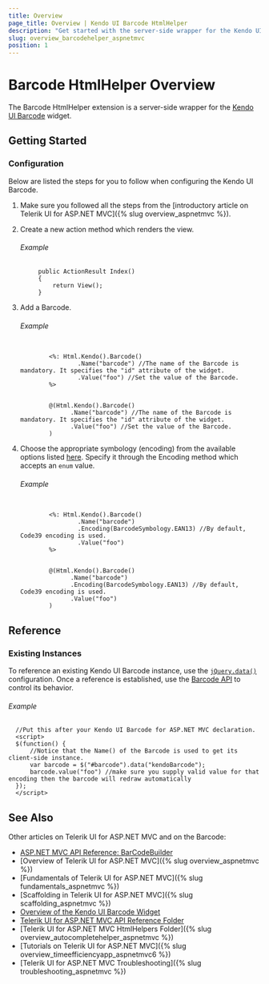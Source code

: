 ```yaml
---
title: Overview
page_title: Overview | Kendo UI Barcode HtmlHelper
description: "Get started with the server-side wrapper for the Kendo UI Barcode widget for ASP.NET MVC."
slug: overview_barcodehelper_aspnetmvc
position: 1
---
```


# Barcode HtmlHelper Overview

The Barcode HtmlHelper extension is a server-side wrapper for the [Kendo UI Barcode](https://demos.telerik.com/kendo-ui/barcode/index) widget.

## Getting Started

### Configuration

Below are listed the steps for you to follow when configuring the Kendo UI Barcode.

1. Make sure you followed all the steps from the [introductory article on Telerik UI for ASP.NET MVC]({% slug overview_aspnetmvc %}).

1. Create a new action method which renders the view.

    ###### Example

            public ActionResult Index()
            {
                return View();
            }

1. Add a Barcode.

    ###### Example

    ```tab-ASPX

            <%: Html.Kendo().Barcode()
                    .Name("barcode") //The name of the Barcode is mandatory. It specifies the "id" attribute of the widget.
                    .Value("foo") //Set the value of the Barcode.
            %>
    ```
    ```tab-Razor

            @(Html.Kendo().Barcode()
                  .Name("barcode") //The name of the Barcode is mandatory. It specifies the "id" attribute of the widget.
                  .Value("foo") //Set the value of the Barcode.
            )
    ```

1. Choose the appropriate symbology (encoding) from the available options listed [here](../../../kendo-ui/api/javascript/dataviz/ui/barcode#configuration-type). Specify it through the Encoding method which accepts an `enum` value.

    ###### Example

    ```tab-ASPX

            <%: Html.Kendo().Barcode()
                    .Name("barcode")
                    .Encoding(BarcodeSymbology.EAN13) //By default, Code39 encoding is used.
                    .Value("foo")
            %>
    ```
    ```tab-Razor

            @(Html.Kendo().Barcode()
                  .Name("barcode")
                  .Encoding(BarcodeSymbology.EAN13) //By default, Code39 encoding is used.
                  .Value("foo")
            )
    ```

## Reference

### Existing Instances

To reference an existing Kendo UI Barcode instance, use the [`jQuery.data()`](http://api.jquery.com/jQuery.data/) configuration. Once a reference is established, use the [Barcode API](../../../kendo-ui/api/javascript/dataviz/ui/barcode#methods) to control its behavior.

###### Example

      //Put this after your Kendo UI Barcode for ASP.NET MVC declaration.
      <script>
      $(function() {
          //Notice that the Name() of the Barcode is used to get its client-side instance.
          var barcode = $("#barcode").data("kendoBarcode");
          barcode.value("foo") //make sure you supply valid value for that encoding then the barcode will redraw automatically
      });
      </script>

## See Also

Other articles on Telerik UI for ASP.NET MVC and on the Barcode:

* [ASP.NET MVC API Reference: BarCodeBuilder](/api/Kendo.Mvc.UI.Fluent/BarcodeBuilder)
* [Overview of Telerik UI for ASP.NET MVC]({% slug overview_aspnetmvc %})
* [Fundamentals of Telerik UI for ASP.NET MVC]({% slug fundamentals_aspnetmvc %})
* [Scaffolding in Telerik UI for ASP.NET MVC]({% slug scaffolding_aspnetmvc %})
* [Overview of the Kendo UI Barcode Widget](http://docs.telerik.com/kendo-ui/controls/barcodes/barcode/overview)
* [Telerik UI for ASP.NET MVC API Reference Folder](/api/Kendo.Mvc/AggregateFunction)
* [Telerik UI for ASP.NET MVC HtmlHelpers Folder]({% slug overview_autocompletehelper_aspnetmvc %})
* [Tutorials on Telerik UI for ASP.NET MVC]({% slug overview_timeefficiencyapp_aspnetmvc6 %})
* [Telerik UI for ASP.NET MVC Troubleshooting]({% slug troubleshooting_aspnetmvc %})
